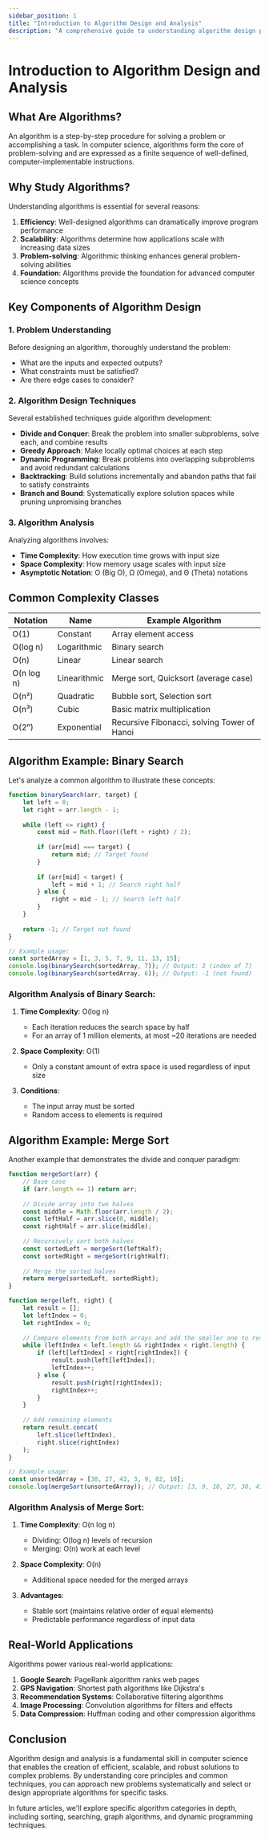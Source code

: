 ```yaml
---
sidebar_position: 1
title: "Introduction to Algorithm Design and Analysis"
description: "A comprehensive guide to understanding algorithm design principles, analysis techniques, and practical examples"
---
```


# Introduction to Algorithm Design and Analysis

## What Are Algorithms?

An algorithm is a step-by-step procedure for solving a problem or accomplishing a task. In computer science, algorithms form the core of problem-solving and are expressed as a finite sequence of well-defined, computer-implementable instructions.

## Why Study Algorithms?

Understanding algorithms is essential for several reasons:

1. **Efficiency**: Well-designed algorithms can dramatically improve program performance
2. **Scalability**: Algorithms determine how applications scale with increasing data sizes
3. **Problem-solving**: Algorithmic thinking enhances general problem-solving abilities
4. **Foundation**: Algorithms provide the foundation for advanced computer science concepts

## Key Components of Algorithm Design

### 1. Problem Understanding

Before designing an algorithm, thoroughly understand the problem:
- What are the inputs and expected outputs?
- What constraints must be satisfied?
- Are there edge cases to consider?

### 2. Algorithm Design Techniques

Several established techniques guide algorithm development:

- **Divide and Conquer**: Break the problem into smaller subproblems, solve each, and combine results
- **Greedy Approach**: Make locally optimal choices at each step
- **Dynamic Programming**: Break problems into overlapping subproblems and avoid redundant calculations
- **Backtracking**: Build solutions incrementally and abandon paths that fail to satisfy constraints
- **Branch and Bound**: Systematically explore solution spaces while pruning unpromising branches

### 3. Algorithm Analysis

Analyzing algorithms involves:

- **Time Complexity**: How execution time grows with input size
- **Space Complexity**: How memory usage scales with input size
- **Asymptotic Notation**: O (Big O), Ω (Omega), and Θ (Theta) notations

## Common Complexity Classes

| Notation | Name | Example Algorithm |
|----------|------|------------------|
| O(1) | Constant | Array element access |
| O(log n) | Logarithmic | Binary search |
| O(n) | Linear | Linear search |
| O(n log n) | Linearithmic | Merge sort, Quicksort (average case) |
| O(n²) | Quadratic | Bubble sort, Selection sort |
| O(n³) | Cubic | Basic matrix multiplication |
| O(2ⁿ) | Exponential | Recursive Fibonacci, solving Tower of Hanoi |

## Algorithm Example: Binary Search

Let's analyze a common algorithm to illustrate these concepts:

```javascript
function binarySearch(arr, target) {
    let left = 0;
    let right = arr.length - 1;
    
    while (left <= right) {
        const mid = Math.floor((left + right) / 2);
        
        if (arr[mid] === target) {
            return mid; // Target found
        }
        
        if (arr[mid] < target) {
            left = mid + 1; // Search right half
        } else {
            right = mid - 1; // Search left half
        }
    }
    
    return -1; // Target not found
}

// Example usage:
const sortedArray = [1, 3, 5, 7, 9, 11, 13, 15];
console.log(binarySearch(sortedArray, 7)); // Output: 3 (index of 7)
console.log(binarySearch(sortedArray, 6)); // Output: -1 (not found)
```

### Algorithm Analysis of Binary Search:

1. **Time Complexity**: O(log n)
   * Each iteration reduces the search space by half
   * For an array of 1 million elements, at most ~20 iterations are needed

2. **Space Complexity**: O(1)
   * Only a constant amount of extra space is used regardless of input size

3. **Conditions**:
   * The input array must be sorted
   * Random access to elements is required

## Algorithm Example: Merge Sort

Another example that demonstrates the divide and conquer paradigm:

```javascript
function mergeSort(arr) {
    // Base case
    if (arr.length <= 1) return arr;
    
    // Divide array into two halves
    const middle = Math.floor(arr.length / 2);
    const leftHalf = arr.slice(0, middle);
    const rightHalf = arr.slice(middle);
    
    // Recursively sort both halves
    const sortedLeft = mergeSort(leftHalf);
    const sortedRight = mergeSort(rightHalf);
    
    // Merge the sorted halves
    return merge(sortedLeft, sortedRight);
}

function merge(left, right) {
    let result = [];
    let leftIndex = 0;
    let rightIndex = 0;
    
    // Compare elements from both arrays and add the smaller one to result
    while (leftIndex < left.length && rightIndex < right.length) {
        if (left[leftIndex] < right[rightIndex]) {
            result.push(left[leftIndex]);
            leftIndex++;
        } else {
            result.push(right[rightIndex]);
            rightIndex++;
        }
    }
    
    // Add remaining elements
    return result.concat(
        left.slice(leftIndex),
        right.slice(rightIndex)
    );
}

// Example usage:
const unsortedArray = [38, 27, 43, 3, 9, 82, 10];
console.log(mergeSort(unsortedArray)); // Output: [3, 9, 10, 27, 38, 43, 82]
```

### Algorithm Analysis of Merge Sort:

1. **Time Complexity**: O(n log n)
   * Dividing: O(log n) levels of recursion
   * Merging: O(n) work at each level

2. **Space Complexity**: O(n)
   * Additional space needed for the merged arrays

3. **Advantages**:
   * Stable sort (maintains relative order of equal elements)
   * Predictable performance regardless of input data

## Real-World Applications

Algorithms power various real-world applications:

1. **Google Search**: PageRank algorithm ranks web pages
2. **GPS Navigation**: Shortest path algorithms like Dijkstra's
3. **Recommendation Systems**: Collaborative filtering algorithms
4. **Image Processing**: Convolution algorithms for filters and effects
5. **Data Compression**: Huffman coding and other compression algorithms

## Conclusion

Algorithm design and analysis is a fundamental skill in computer science that enables the creation of efficient, scalable, and robust solutions to complex problems. By understanding core principles and common techniques, you can approach new problems systematically and select or design appropriate algorithms for specific tasks.

In future articles, we'll explore specific algorithm categories in depth, including sorting, searching, graph algorithms, and dynamic programming techniques.